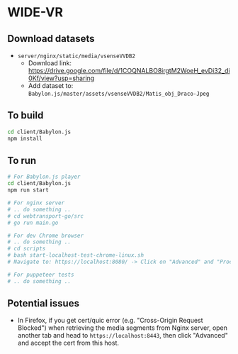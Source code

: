 # WIDE-VR 

## Download datasets

- `server/nginx/static/media/vsenseVVDB2`
    - Download link: https://drive.google.com/file/d/1COQNALBO8irgtM2WoeH_evDi32_di0Kf/view?usp=sharing
    - Add dataset to: `Babylon.js/master/assets/vsenseVVDB2/Matis_obj_Draco-Jpeg`


## To build

```bash
cd client/Babylon.js
npm install
```

## To run

```bash
# For Babylon.js player
cd client/Babylon.js
npm run start

# For nginx server
# .. do something ..
# cd webtransport-go/src
# go run main.go

# For dev Chrome browser
# .. do something ..
# cd scripts
# bash start-localhost-test-chrome-linux.sh
# Navigate to: https://localhost:8080/ -> Click on "Advanced" and "Proceed to site"

# For puppeteer tests
# .. do something ..

```

## Potential issues

- In Firefox, if you get cert/quic error (e.g. "Cross-Origin Request Blocked") when retrieving the media segments from Nginx server, open another tab and head to `https://localhost:8443`, then click "Advanced" and accept the cert from this host.

